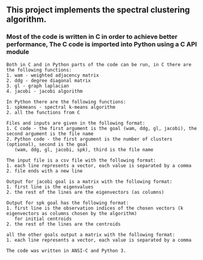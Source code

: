 ## This project implements the spectral clustering algorithm.
### Most of the code is written in C in order to achieve better performance, The C code is imported into Python using a C API module
    Both in C and in Python parts of the code can be run, in C there are the following functions:
    1. wam - weighted adjacency matrix
    2. ddg - degree diagonal matrix
    3. gl - graph laplacian
    4. jacobi - jacobi algorithm

    In Python there are the following functions:
    1. spkmeans - spectral k-means algorithm
    2. all the functions from C

    Files and inputs are given in the following format:
    1. C code - the first argument is the goal (wam, ddg, gl, jacobi), the second argument is the file name
    2. Python code - the first argument is the number of clusters (optional), second is the goal
       (wam, ddg, gl, jacobi, spk), third is the file name

    The input file is a csv file with the following format:
    1. each line represents a vector, each value is separated by a comma
    2. file ends with a new line

    Output for jacobi goal is a matrix with the following format:
    1. first line is the eigenvalues
    2. the rest of the lines are the eigenvectors (as columns)

    Output for spk goal has the following format:
    1. first line is the observation indices of the chosen vectors (k eigenvectors as columns chosen by the algorithm)
       for initial centroids
    2. the rest of the lines are the centroids

    all the other goals output a matrix with the following format:
    1. each line represents a vector, each value is separated by a comma

    The code was written in ANSI-C and Python 3.
